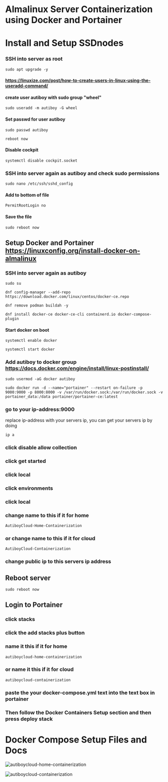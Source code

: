 # Almalinux Server Containerization using Docker and Portainer

# Install and Setup SSDnodes

### SSH into server as root

`sudo apt upgrade -y`

#### https://linuxize.com/post/how-to-create-users-in-linux-using-the-useradd-command/
#### create user autiboy with sudo group "wheel"
`sudo useradd -m autiboy -G wheel`

#### Set passwd for user autiboy

`sudo passwd autiboy`

`reboot now`

#### Disable cockpit

`systemctl disable cockpit.socket`

### SSH into server again as autiboy and check sudo permissions

`sudo nano /etc/ssh/sshd_config`

#### Add to bottom of file

`PermitRootLogin no`

#### Save the file

`sudo reboot now`

##  Setup Docker and Portainer https://linuxconfig.org/install-docker-on-almalinux

### SSH into server again as autiboy

`sudo su`

`dnf config-manager --add-repo https://download.docker.com/linux/centos/docker-ce.repo`
    
`dnf remove podman buildah -y`

`dnf install docker-ce docker-ce-cli containerd.io docker-compose-plugin`

#### Start docker on boot

`systemctl enable docker`

`systemctl start docker`

### Add autiboy to docker group https://docs.docker.com/engine/install/linux-postinstall/

`sudo usermod -aG docker autiboy`

`sudo docker run -d --name="portainer" --restart on-failure -p 9000:9000 -p 8000:8000 -v /var/run/docker.sock:/var/run/docker.sock -v portainer_data:/data portainer/portainer-ce:latest`

### go to your ip-address:9000
replace ip-address with your servers ip, you can get your servers ip by doing 

`ip a`

### click disable allow collection

### click get started

### click local

### click environments

### click local

### change name to this if it for home
`AutiboyCloud-Home-Containerization`

### or change name to this if it for cloud
`AutiboyCloud-Containerization`

### change public ip to this servers ip address

## Reboot server
`sudo reboot now`

## Login to Portainer

### click stacks

### click the add stacks plus button

### name it this if it for home
`autiboycloud-home-containerization`

### or name it this if it for cloud
`autiboycloud-containerization`

### paste the your docker-compose.yml text into the text box in portainer

### Then follow the Docker Containers Setup section and then press deploy stack

# Docker Compose Setup Files and Docs
![autiboycloud-home-containerization](https://github.com/czadikem/autiboys-linux/tree/master/docker/autiboycloud-home-containerization)

![autiboycloud-containerization](https://github.com/czadikem/autiboys-linux/tree/master/docker/autiboycloud-containerization)
